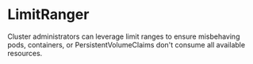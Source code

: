 # LimitRanger
Cluster administrators can leverage limit ranges to ensure misbehaving pods, containers, or PersistentVolumeClaims don't consume all available resources.
